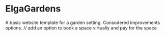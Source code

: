 # ElgaGardens
A basic website template for a garden setting.
Consodered improvements options. 
// add an option to book a space virtually and pay for the space
